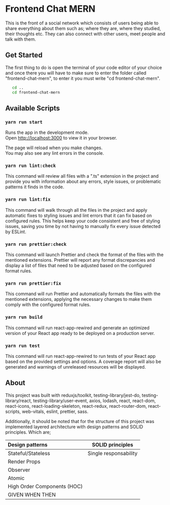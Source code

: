 # Frontend Chat MERN

This is the front of a social network which consists of users being able to share everything about them such as; where they are, where they studied, their thoughts etc. They can also connect with other users, meet people and talk with them.

## Get Started

The first thing to do is open the terminal of your code editor of your choice and once there you will have to make sure to enter the folder called "frontend-chat-mern", to enter it you must write "cd frontend-chat-mern".

```sh
   cd ..
   cd frontend-chat-mern
```

## Available Scripts

### `yarn run start`

Runs the app in the development mode.\
Open [http://localhost:3000](http://localhost:3000) to view it in your browser.

The page will reload when you make changes.\
You may also see any lint errors in the console.

### `yarn run lint:check`

This command will review all files with a ".ts" extension in the project and provide you with information about any errors, style issues, or problematic patterns it finds in the code.

### `yarn run lint:fix`

This command will walk through all the files in the project and apply automatic fixes to styling issues and lint errors that it can fix based on configured rules. This helps keep your code consistent and free of styling issues, saving you time by not having to manually fix every issue detected by ESLint.

### `yarn run prettier:check`

This command will launch Prettier and check the format of the files with the mentioned extensions. Prettier will report any format discrepancies and display a list of files that need to be adjusted based on the configured format rules.

### `yarn run prettier:fix`

This command will run Prettier and automatically formats the files with the mentioned extensions, applying the necessary changes to make them comply with the configured format rules.

### `yarn run build`

This command will run react-app-rewired and generate an optimized version of your React app ready to be deployed on a production server.

### `yarn run test`

This command will run react-app-rewired to run tests of your React app based on the provided settings and options. A coverage report will also be generated and warnings of unreleased resources will be displayed.

## About

This project was built with reduxjs/toolkit, testing-library/jest-do, testing-library/react, testing-library/user-event, axios, lodash, react, react-dom, react-icons, react-loading-skeleton, react-redux, react-router-dom, react-scripts, web-vitals, eslint, prettier, sass.

Additionally, it should be noted that for the structure of this project was implemented layered architecture with design patterns and SOLID principles. Which are;

| Design patterns             |   SOLID principles    |
| :-------------------------- | :-------------------: |
| Stateful/Stateless          | Single responsability |
| Render Props                |                       |
| Observer                    |                       |
| Atomic                      |                       |
| High Order Components (HOC) |                       |
| GIVEN WHEN THEN             |                       |
